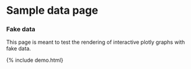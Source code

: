 # Sample data page

### Fake data
This page is meant to test the rendering of interactive plotly graphs with fake data.

{% include demo.html}


